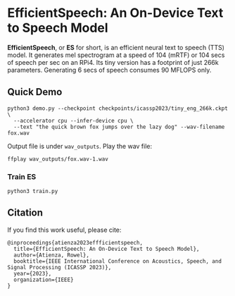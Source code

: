 # EfficientSpeech: An On-Device Text to Speech Model

**EfficientSpeech**, or **ES** for short, is an efficient neural text to speech (TTS) model. It generates mel spectrogram at a speed of 104 (mRTF) or 104 secs of speech per sec on an RPi4. Its tiny version has a footprint of just 266k parameters. Generating 6 secs of speech consumes 90 MFLOPS only.  

## Quick Demo

```
python3 demo.py --checkpoint checkpoints/icassp2023/tiny_eng_266k.ckpt \
  --accelerator cpu --infer-device cpu \
  --text "the quick brown fox jumps over the lazy dog" --wav-filename fox.wav
```

Output file is under `wav_outputs`. Play the wav file:

```
ffplay wav_outputs/fox.wav-1.wav
```

### Train ES

```
python3 train.py
```

## Citation
If you find this work useful, please cite:

```
@inproceedings{atienza2023effficientspeech,
  title={EfficientSpeech: An On-Device Text to Speech Model},
  author={Atienza, Rowel},
  booktitle={IEEE International Conference on Acoustics, Speech, and Signal Processing (ICASSP 2023)},
  year={2023},
  organization={IEEE}
}
```
